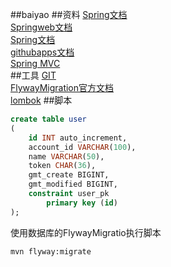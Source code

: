 ##baiyao
##资料
[Spring文档](https://spring.io/guides)<br>
[Springweb文档](https://spring.io/guides/gs/serving-web-content/)<br>
[Spring文档](https://developer.github.com/apps/building-github-apps/creating-a-github-app/)<br>
[githubapps文档](https://github.com/settings/apps)<br>
[Spring MVC](https://docs.spring.io/spring/docs/5.0.3.RELEASE/spring-framework-reference/web.html#mvc-handlermapping-interceptor) <br>
##工具
[GIT](https://git-scm.com/)<br>
[FlywayMigration官方文档](https://flywaydb.org/getstarted/firststeps/maven#creating-the-first-migration)<br>
[lombok](https://projectlombok.org/setup/maven)
##脚本
```sql
create table user
(
	id INT auto_increment,
	account_id VARCHAR(100),
	name VARCHAR(50),
	token CHAR(36),
	gmt_create BIGINT,
	gmt_modified BIGINT,
	constraint user_pk
		primary key (id)
);
```
使用数据库的FlywayMigratio执行脚本
```shell script
mvn flyway:migrate
```